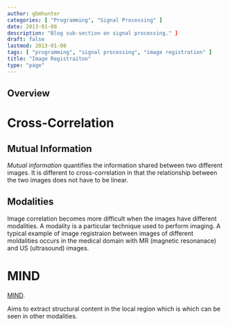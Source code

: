 ```yaml
---
author: gbmhunter
categories: [ "Programming", "Signal Processing" ]
date: 2013-01-08
description: "Blog sub-section on signal processing." ]
draft: false
lastmod: 2013-01-08
tags: [ "programming", "signal processing", "image registration" ]
title: "Image Registraiton"
type: "page"
---
```


## Overview

# Cross-Correlation

## Mutual Information

_Mutual information_ quantifies the information shared between two different images. It is different to cross-correlation in that the relationship between the two images does not have to be linear.

## Modalities

Image correlation becomes more difficult when the images have different modalities. A modality is a particular technique used to perform imaging. A typical example of image registraion between images of different moldalities occurs in the medical domain with MR (magnetic resonanace) and US (ultrasound) images.

# MIND

[MIND](http://iplab.dmi.unict.it/miss14/MISS2014-ReadingGroup00-All-Paper.pdf).

Aims to extract structural content in the local region which is which can be seen in other modalities.